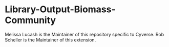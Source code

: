 # Library-Output-Biomass-Community

Melissa Lucash is the Maintainer of this repository specific to Cyverse.
Rob Scheller is the Maintainer of this extension.